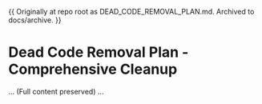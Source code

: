 <!-- MOVED FROM REPO ROOT ON 2025-10-21 -->

{{ Originally at repo root as DEAD_CODE_REMOVAL_PLAN.md. Archived to docs/archive. }}

# Dead Code Removal Plan - Comprehensive Cleanup

... (Full content preserved) ...

